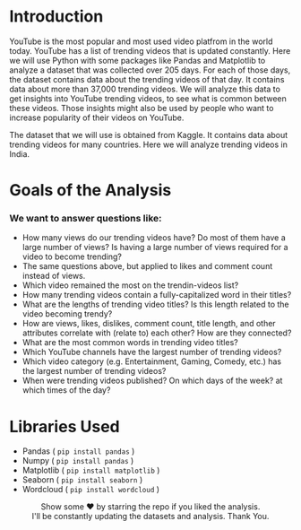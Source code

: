 # Introduction

YouTube is the most popular and most used video platfrom in the world today. YouTube has a list of trending videos that is updated constantly. Here we will use Python with some packages like Pandas and Matplotlib to analyze a dataset that was collected over 205 days. For each of those days, the dataset contains data about the trending videos of that day. It contains data about more than 37,000 trending videos. We will analyze this data to get insights into YouTube trending videos, to see what is common between these videos. Those insights might also be used by people who want to increase popularity of their videos on YouTube.

The dataset that we will use is obtained from Kaggle. It contains data about trending videos for many countries. Here we will analyze trending videos in India.

# Goals of the Analysis

### We want to answer questions like:

* How many views do our trending videos have? Do most of them have a large number of views? Is having a large number of views required for a video to become trending?
* The same questions above, but applied to likes and comment count instead of views.
* Which video remained the most on the trendin-videos list?
* How many trending videos contain a fully-capitalized word in their titles?
* What are the lengths of trending video titles? Is this length related to the video becoming trendy?
* How are views, likes, dislikes, comment count, title length, and other attributes correlate with (relate to) each other? How are they connected?
* What are the most common words in trending video titles?
* Which YouTube channels have the largest number of trending videos?
* Which video category (e.g. Entertainment, Gaming, Comedy, etc.) has the largest number of trending videos?
* When were trending videos published? On which days of the week? at which times of the day?

# Libraries Used

* Pandas ( `pip install pandas` )
* Numpy ( `pip install pandas` )
* Matplotlib ( `pip install matplotlib` )
* Seaborn ( `pip install seaborn` )
* Wordcloud ( `pip install wordcloud` )


<div align="center">
Show some ❤ by starring the repo if you liked the analysis.
</div>
<div align="center">
I'll be constantly updating the datasets and analysis. Thank You.
</div>